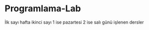 # Programlama-Lab
İlk sayı hafta
ikinci sayı 1 ise pazartesi
            2 ise salı
            günü işlenen dersler
